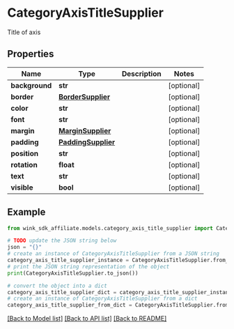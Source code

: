 # CategoryAxisTitleSupplier

Title of axis

## Properties

Name | Type | Description | Notes
------------ | ------------- | ------------- | -------------
**background** | **str** |  | [optional] 
**border** | [**BorderSupplier**](BorderSupplier.md) |  | [optional] 
**color** | **str** |  | [optional] 
**font** | **str** |  | [optional] 
**margin** | [**MarginSupplier**](MarginSupplier.md) |  | [optional] 
**padding** | [**PaddingSupplier**](PaddingSupplier.md) |  | [optional] 
**position** | **str** |  | [optional] 
**rotation** | **float** |  | [optional] 
**text** | **str** |  | [optional] 
**visible** | **bool** |  | [optional] 

## Example

```python
from wink_sdk_affiliate.models.category_axis_title_supplier import CategoryAxisTitleSupplier

# TODO update the JSON string below
json = "{}"
# create an instance of CategoryAxisTitleSupplier from a JSON string
category_axis_title_supplier_instance = CategoryAxisTitleSupplier.from_json(json)
# print the JSON string representation of the object
print(CategoryAxisTitleSupplier.to_json())

# convert the object into a dict
category_axis_title_supplier_dict = category_axis_title_supplier_instance.to_dict()
# create an instance of CategoryAxisTitleSupplier from a dict
category_axis_title_supplier_from_dict = CategoryAxisTitleSupplier.from_dict(category_axis_title_supplier_dict)
```
[[Back to Model list]](../README.md#documentation-for-models) [[Back to API list]](../README.md#documentation-for-api-endpoints) [[Back to README]](../README.md)


